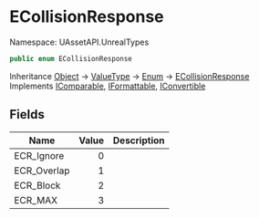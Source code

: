 # ECollisionResponse

Namespace: UAssetAPI.UnrealTypes

```csharp
public enum ECollisionResponse
```

Inheritance [Object](https://docs.microsoft.com/en-us/dotnet/api/system.object) → [ValueType](https://docs.microsoft.com/en-us/dotnet/api/system.valuetype) → [Enum](https://docs.microsoft.com/en-us/dotnet/api/system.enum) → [ECollisionResponse](./uassetapi.unrealtypes.ecollisionresponse.md)<br>
Implements [IComparable](https://docs.microsoft.com/en-us/dotnet/api/system.icomparable), [IFormattable](https://docs.microsoft.com/en-us/dotnet/api/system.iformattable), [IConvertible](https://docs.microsoft.com/en-us/dotnet/api/system.iconvertible)

## Fields

| Name | Value | Description |
| --- | --: | --- |
| ECR_Ignore | 0 |  |
| ECR_Overlap | 1 |  |
| ECR_Block | 2 |  |
| ECR_MAX | 3 |  |
